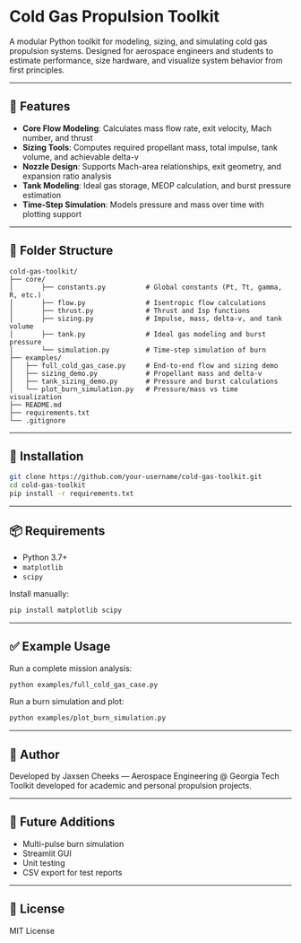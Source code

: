 # Cold Gas Propulsion Toolkit

A modular Python toolkit for modeling, sizing, and simulating cold gas propulsion systems. Designed for aerospace engineers and students to estimate performance, size hardware, and visualize system behavior from first principles.

---

## 🚀 Features

* **Core Flow Modeling**: Calculates mass flow rate, exit velocity, Mach number, and thrust
* **Sizing Tools**: Computes required propellant mass, total impulse, tank volume, and achievable delta-v
* **Nozzle Design**: Supports Mach-area relationships, exit geometry, and expansion ratio analysis
* **Tank Modeling**: Ideal gas storage, MEOP calculation, and burst pressure estimation
* **Time-Step Simulation**: Models pressure and mass over time with plotting support

---

## 📁 Folder Structure

```
cold-gas-toolkit/
├── core/
│       ├── constants.py          # Global constants (Pt, Tt, gamma, R, etc.)
│       ├── flow.py               # Isentropic flow calculations
│       ├── thrust.py             # Thrust and Isp functions
│       ├── sizing.py             # Impulse, mass, delta-v, and tank volume
│       ├── tank.py               # Ideal gas modeling and burst pressure
│       └── simulation.py         # Time-step simulation of burn
├── examples/
│   ├── full_cold_gas_case.py     # End-to-end flow and sizing demo
│   ├── sizing_demo.py            # Propellant mass and delta-v
│   ├── tank_sizing_demo.py       # Pressure and burst calculations
│   └── plot_burn_simulation.py   # Pressure/mass vs time visualization
├── README.md
├── requirements.txt
└── .gitignore
```

---

## 🔧 Installation

```bash
git clone https://github.com/your-username/cold-gas-toolkit.git
cd cold-gas-toolkit
pip install -r requirements.txt
```

---

## 📦 Requirements

* Python 3.7+
* `matplotlib`
* `scipy`

Install manually:

```bash
pip install matplotlib scipy
```

---

## ✅ Example Usage

Run a complete mission analysis:

```bash
python examples/full_cold_gas_case.py
```

Run a burn simulation and plot:

```bash
python examples/plot_burn_simulation.py
```

---

## 📌 Author

Developed by Jaxsen Cheeks — Aerospace Engineering @ Georgia Tech
Toolkit developed for academic and personal propulsion projects.

---

## 🧠 Future Additions

* Multi-pulse burn simulation
* Streamlit GUI
* Unit testing
* CSV export for test reports

---

## 📜 License

MIT License
